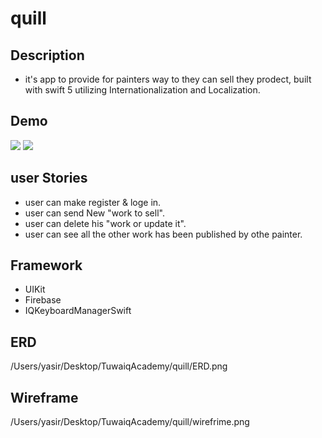 # quill

## Description

- it's app to provide for painters way to they can sell they prodect, built with swift 5 utilizing Internationalization and Localization.

## Demo

![](light.gif)
![](dark.gif)


## user Stories 

- user can make register & loge in.
- user can send New "work to sell".
- user can delete his "work or update it".
- user can see all the other work has been published by othe painter.

## Framework
- UIKit
- Firebase
- IQKeyboardManagerSwift


## ERD

/Users/yasir/Desktop/TuwaiqAcademy/quill/ERD.png


## Wireframe

/Users/yasir/Desktop/TuwaiqAcademy/quill/wirefrime.png

